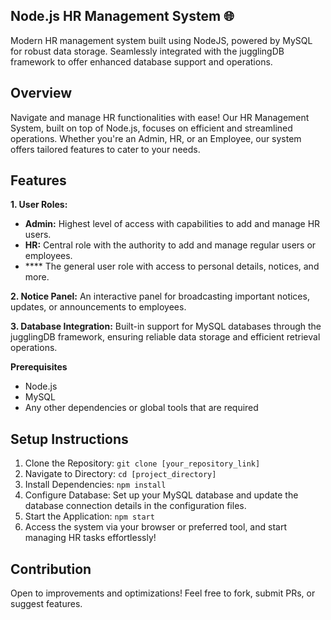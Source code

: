 ## Node.js HR Management System 🌐
Modern HR management system built using NodeJS, powered by MySQL for robust data storage. Seamlessly integrated with the jugglingDB framework to offer enhanced database support and operations.

## Overview
Navigate and manage HR functionalities with ease! Our HR Management System, built on top of Node.js, focuses on efficient and streamlined operations. Whether you're an Admin, HR, or an Employee, our system offers tailored features to cater to your needs.

## Features
**1. User Roles:**
* **Admin:** Highest level of access with capabilities to add and manage HR users.
* **HR:** Central role with the authority to add and manage regular users or employees.
* **** The general user role with access to personal details, notices, and more.

**2. Notice Panel:** An interactive panel for broadcasting important notices, updates, or announcements to employees.

**3. Database Integration:** Built-in support for MySQL databases through the jugglingDB framework, ensuring reliable data storage and efficient retrieval operations.

**Prerequisites**
* Node.js
* MySQL
* Any other dependencies or global tools that are required

## Setup Instructions
1. Clone the Repository: `git clone [your_repository_link]`
2. Navigate to Directory: `cd [project_directory]`
3. Install Dependencies: `npm install`
4. Configure Database: Set up your MySQL database and update the database connection details in the configuration files.
5. Start the Application: `npm start`
6. Access the system via your browser or preferred tool, and start managing HR tasks effortlessly!

## Contribution
Open to improvements and optimizations! Feel free to fork, submit PRs, or suggest features.